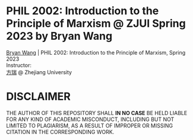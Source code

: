 # PHIL 2002: Introduction to the Principle of Marxism @ ZJUI Spring 2023 by Bryan Wang
[Bryan Wang](WangBoyao.02@outlook.com) | PHIL 2002: Introduction to the Principle of Marxism, Spring 2023  
Instructor:   
[方瑞](fangrui002@zju.edu.cn) @ Zhejiang University

# DISCLAIMER
THE AUTHOR OF THIS REPOSITORY SHALL **IN NO CASE** BE HELD LIABLE FOR ANY KIND OF ACADEMIC MISCONDUCT, INCLUDING BUT NOT LIMITED TO PLAGIARISM, AS A RESULT OF IMPROPER OR MISSING CITATION IN THE CORRESPONDING WORK.

